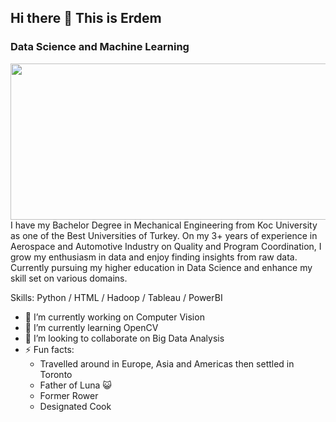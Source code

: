 ## Hi there 👋 This is Erdem
### Data Science and Machine Learning

<img src="https://frogdesign.nyc3.cdn.digitaloceanspaces.com/wp-content/uploads/2020/08/04192430/AI_designing-with-data.gif" width="550" height="250" align="right">

I have my Bachelor Degree in Mechanical Engineering from Koc University as one of the Best Universities of Turkey. On my 3+ years of experience in Aerospace and Automotive Industry on Quality and Program Coordination, I grow my enthusiasm in data and enjoy finding insights from raw data. Currently pursuing my higher education in Data Science and enhance my skill set on various domains.

Skills: Python / HTML / Hadoop / Tableau / PowerBI

- 🔭 I’m currently working on Computer Vision 
- 🌱 I’m currently learning OpenCV 
- 👯 I’m looking to collaborate on Big Data Analysis 
- ⚡ Fun facts: 
  - Travelled around in Europe, Asia and Americas then settled in Toronto
  - Father of Luna 😺 
  - Former Rower 
  - Designated Cook 
